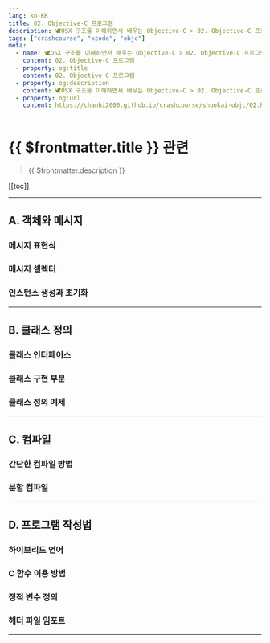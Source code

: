 ```yaml
---
lang: ko-KR
title: 02. Objective-C 프로그램
description: 🕊️OSX 구조를 이해하면서 배우는 Objective-C > 02. Objective-C 프로그램
tags: ["crashcourse", "xcode", "objc"]
meta:
  - name: 🕊️OSX 구조를 이해하면서 배우는 Objective-C > 02. Objective-C 프로그램
    content: 02. Objective-C 프로그램
  - property: og:title
    content: 02. Objective-C 프로그램
  - property: og:description
    content: 🕊️OSX 구조를 이해하면서 배우는 Objective-C > 02. Objective-C 프로그램
  - property: og:url
    content: https://chanhi2000.github.io/crashcourse/shuokai-objc/02.html
---
```


# {{ $frontmatter.title }} 관련

> {{ $frontmatter.description }}

[[toc]]

---

## A. 객체와 메시지

### 메시지 표현식

### 메시지 셀렉터

### 인스턴스 생성과 초기화

---

## B. 클래스 정의

### 클래스 인터페이스

### 클래스 구현 부분

### 클래스 정의 예제

---

## C. 컴파일

### 간단한 컴파일 방법

### 분할 컴파일

---

## D. 프로그램 작성법

### 하이브리드 언어

### C 함수 이용 방법

### 정적 변수 정의

### 헤더 파일 임포트

---

<TagLinks />